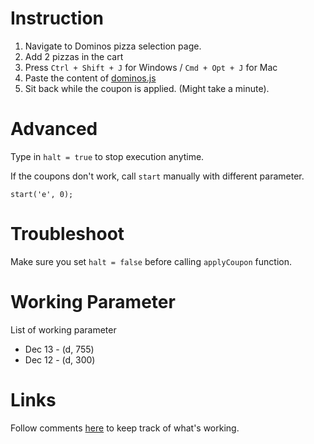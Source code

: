 Instruction
=============

1. Navigate to Dominos pizza selection page.
2. Add 2 pizzas in the cart
3. Press `Ctrl + Shift + J` for Windows / `Cmd + Opt + J` for Mac
4. Paste the content of [dominos.js](https://raw.github.com/apoorvparijat/dominos.js/master/dominos.js)
5. Sit back while the coupon is applied. (Might take a minute).


Advanced
=============

Type in `halt = true` to stop execution anytime.

If the coupons don't work, call `start` manually with different parameter.


```
start('e', 0);
```

Troubleshoot
=============

Make sure you set `halt = false` before calling `applyCoupon` function.


Working Parameter
=============

List of working parameter

- Dec 13 - (d, 755)
- Dec 12 - (d, 300)


Links
=============
Follow comments [here](http://www.savemoneyindia.com/dominos-buy-one-pizza-get-one-pizza-free-coupons-2/) to keep track of
what's working.
